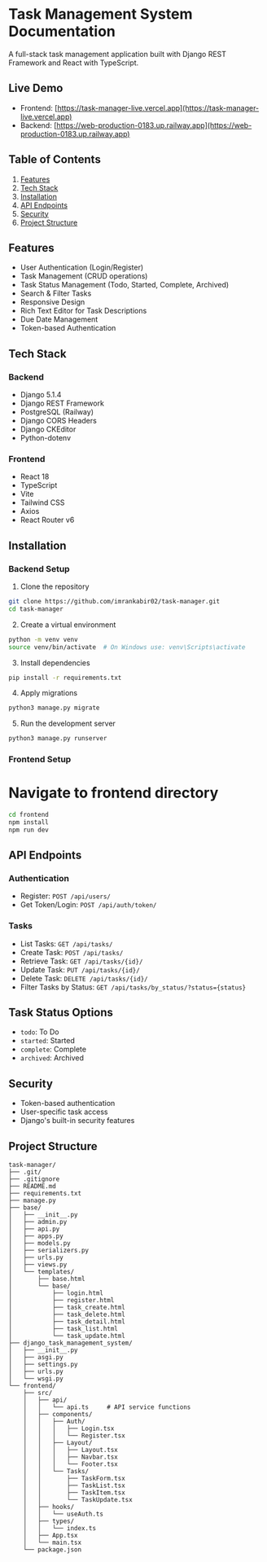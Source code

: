 # Task Management System Documentation

A full-stack task management application built with Django REST Framework and React with TypeScript.

## Live Demo
- Frontend: [https://task-manager-live.vercel.app](https://task-manager-live.vercel.app)
- Backend: [https://web-production-0183.up.railway.app](https://web-production-0183.up.railway.app)

## Table of Contents
1. [Features](#features)
2. [Tech Stack](#tech-stack)
3. [Installation](#installation)
4. [API Endpoints](#api-endpoints)
5. [Security](#security)
6. [Project Structure](#project-structure)

## Features
- User Authentication (Login/Register)
- Task Management (CRUD operations)
- Task Status Management (Todo, Started, Complete, Archived)
- Search & Filter Tasks
- Responsive Design
- Rich Text Editor for Task Descriptions
- Due Date Management
- Token-based Authentication

## Tech Stack

### Backend
- Django 5.1.4
- Django REST Framework
- PostgreSQL (Railway)
- Django CORS Headers
- Django CKEditor
- Python-dotenv

### Frontend
- React 18
- TypeScript
- Vite
- Tailwind CSS
- Axios
- React Router v6

## Installation

### Backend Setup

1. Clone the repository
```bash
git clone https://github.com/imrankabir02/task-manager.git
cd task-manager
```

2. Create a virtual environment
````bash
python -m venv venv
source venv/bin/activate  # On Windows use: venv\Scripts\activate
````

3. Install dependencies
````bash
pip install -r requirements.txt
````

4. Apply migrations
````bash
python3 manage.py migrate
````

5. Run the development server
````bash
python3 manage.py runserver
````

### Frontend Setup

# Navigate to frontend directory
````bash
cd frontend
npm install
npm run dev
````

## API Endpoints
### Authentication

- Register: `POST /api/users/`
- Get Token/Login: `POST /api/auth/token/`

### Tasks

- List Tasks: `GET /api/tasks/`
- Create Task: `POST /api/tasks/`
- Retrieve Task: `GET /api/tasks/{id}/`
- Update Task: `PUT /api/tasks/{id}/`
- Delete Task: `DELETE /api/tasks/{id}/`
- Filter Tasks by Status: `GET /api/tasks/by_status/?status={status}`

<!-- API Usage Examples -->

## Task Status Options

- `todo`: To Do
- `started`: Started
- `complete`: Complete
- `archived`: Archived

## Security

- Token-based authentication
- User-specific task access
- Django's built-in security features

## Project Structure

```
task-manager/
├── .git/
├── .gitignore
├── README.md
├── requirements.txt
├── manage.py
├── base/
│   ├── __init__.py
│   ├── admin.py
│   ├── api.py
│   ├── apps.py
│   ├── models.py
│   ├── serializers.py
│   ├── urls.py
│   ├── views.py
│   └── templates/
│       ├── base.html
│       └── base/
│           ├── login.html
│           ├── register.html
│           ├── task_create.html
│           ├── task_delete.html
│           ├── task_detail.html
│           ├── task_list.html
│           └── task_update.html
├── django_task_management_system/
│   ├── __init__.py
│   ├── asgi.py
│   ├── settings.py
│   ├── urls.py
│   └── wsgi.py
└── frontend/
    ├── src/
    │   ├── api/
    │   │   └── api.ts     # API service functions
    │   ├── components/
    │   │   ├── Auth/
    │   │   │   ├── Login.tsx
    │   │   │   └── Register.tsx
    │   │   ├── Layout/
    │   │   │   ├── Layout.tsx
    │   │   │   ├── Navbar.tsx
    │   │   │   └── Footer.tsx
    │   │   └── Tasks/
    │   │       ├── TaskForm.tsx
    │   │       ├── TaskList.tsx
    │   │       ├── TaskItem.tsx
    │   │       └── TaskUpdate.tsx
    │   ├── hooks/
    │   │   └── useAuth.ts
    │   ├── types/
    │   │   └── index.ts
    │   ├── App.tsx
    │   └── main.tsx
    └── package.json

```
